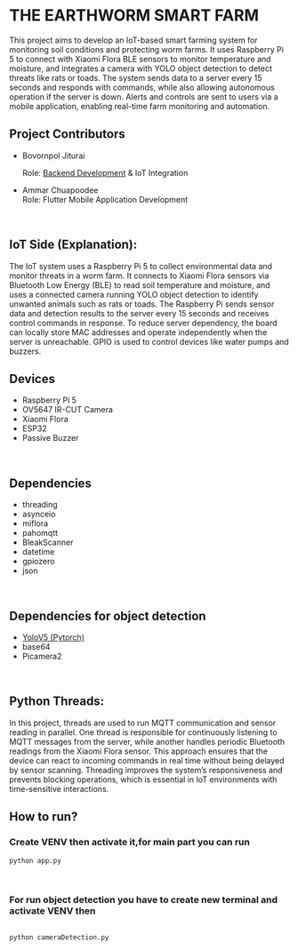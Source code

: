 
<h1>THE EARTHWORM SMART FARM</h1>
<span>This project aims to develop an IoT-based smart farming system for monitoring soil conditions and protecting worm farms. It uses Raspberry Pi 5 to connect with Xiaomi Flora BLE sensors to monitor temperature and moisture, and integrates a camera with YOLO object detection to detect threats like rats or toads. The system sends data to a server every 15 seconds and responds with commands, while also allowing autonomous operation if the server is down. Alerts and controls are sent to users via a mobile application, enabling real-time farm monitoring and automation.
</span>


<h2>Project Contributors</h2>
<ul>
  <li>Bovornpol Jiturai</li>
  
   <span>Role: <a href=https://github.com/thirds1000rr/SmatFarm_nodejs_sql>Backend Development</a> & IoT Integration</span>
  <li>Ammar Chuapoodee</li>
    <span>Role: Flutter Mobile Application Development</span>
</ul>
<br>
<h2>IoT Side (Explanation):</h2>
<span>
The IoT system uses a Raspberry Pi 5 to collect environmental data and monitor threats in a worm farm. It connects to Xiaomi Flora sensors via Bluetooth Low Energy (BLE) to read soil temperature and moisture, and uses a connected camera running YOLO object detection to identify unwanted animals such as rats or toads. The Raspberry Pi sends sensor data and detection results to the server every 15 seconds and receives control commands in response. To reduce server dependency, the board can locally store MAC addresses and operate independently when the server is unreachable. GPIO is used to control devices like water pumps and buzzers.
</span>
<br>
<h2>Devices</h2>
<ul>
<li>Raspberry Pi 5 </li>
<li>OV5647 IR-CUT Camera</li>
<li>Xiaomi Flora</li>
<li>ESP32</li>
<li>Passive Buzzer</li>
</ul>
<br>
<h2>Dependencies</h2>
  <ul>
    <li>threading</li>
    <li>asynceio</li>
    <li>miflora</li>
    <li>pahomqtt</li>
    <li>BleakScanner</li>
    <li>datetime</li>
    <li>gpiozero</li>
    <li>json</li>
  </ul>
  <br>
<h2>Dependencies for object detection</h2>
<ul>
<li><a href=https://github.com/ultralytics/yolov5>YoloV5 (Pytorch)</a></li>
<li>base64</li>
<li>Picamera2</li>
</ul>
<br>
<h2>Python Threads:</h2>
<span>
In this project, threads are used to run MQTT communication and sensor reading in parallel. One thread is responsible for continuously listening to MQTT messages from the server, while another handles periodic Bluetooth readings from the Xiaomi Flora sensor. This approach ensures that the device can react to incoming commands in real time without being delayed by sensor scanning. Threading improves the system’s responsiveness and prevents blocking operations, which is essential in IoT environments with time-sensitive interactions.
</span>


<h2>How to run?</h2>
<h3> Create VENV then activate it,for main part you can run </h3>
<pre>
<code>python app.py</code>
</pre>
<br>
<h3>For run object detection you have to <b>create new terminal and activate VENV then </b></h3>
<pre>
<code>
python cameraDetection.py
</code>
</pre>




